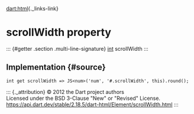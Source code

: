 [dart:html](../../dart-html/dart-html-library){._links-link}

scrollWidth property
====================

::: {#getter .section .multi-line-signature}
[int](../../dart-core/int-class) scrollWidth
:::

Implementation {#source}
--------------

``` {.language-dart data-language="dart"}
int get scrollWidth => JS<num>('num', '#.scrollWidth', this).round();
```

::: {._attribution}
© 2012 the Dart project authors\
Licensed under the BSD 3-Clause \"New\" or \"Revised\" License.\
<https://api.dart.dev/stable/2.18.5/dart-html/Element/scrollWidth.html>
:::
